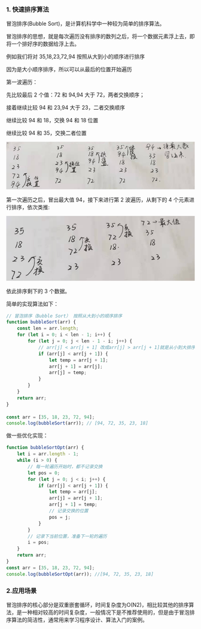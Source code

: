 ### 1. 快速排序算法

冒泡排序(Bubble Sort)，是计算机科学中一种较为简单的排序算法。

冒泡排序的思想，就是每次遍历没有排序的数列之后，将一个数据元素浮上去，即将一个排好序的数据给浮上去。

例如我们将对 35,18,23,72,94 按照从大到小的顺序进行排序

因为是大小顺序排序，所以可以从最后的位置开始遍历

第一波遍历：

先比较最后 2 个值：72 和 94,94 大于 72，两者交换顺序；

接着继续比较 94 和 23,94 大于 23，二者交换顺序

继续比较 94 和 18，交换 94 和 18 位置

继续比较 94 和 35，交换二者位置

![冒泡排序过程](./images/i2.png)

第一次遍历之后，冒出最大值 94，接下来进行第 2 波遍历，从剩下的 4 个元素进行排序，依次类推:

![第二波遍历](./images/i3.png)

依此排序剩下的 3 个数据。

简单的实现算法如下：

```js
// 冒泡排序（Bubble Sort） 按照从大到小的顺序排序
function bubbleSort(arr) {
    const len = arr.length;
    for (let i = 0; i < len - 1; i++) {
        for (let j = 0; j < len - 1 - i; j++) {
            // arr[j] < arr[j + 1] 改成arr[j] > arr[j + 1]就是从小到大排序了
            if (arr[j] < arr[j + 1]) {
                let temp = arr[j + 1];
                arr[j + 1] = arr[j];
                arr[j] = temp;
            }
        }
    }
    return arr;
}

const arr = [35, 18, 23, 72, 94];
console.log(bubbleSort(arr)); // [94, 72, 35, 23, 18]
```

做一些优化实现：

```js
function bubbleSortOpt(arr) {
    let i = arr.length - 1;
    while (i > 0) {
        // 每一轮遍历开始时，都不记录交换
        let pos = 0;
        for (let j = 0; j < i; j++) {
            if (arr[j] < arr[j + 1]) {
                let temp = arr[j];
                arr[j] = arr[j + 1];
                arr[j + 1] = temp;
                // 记录交换的位置
                pos = j;
            }
        }
        // 记录下当前位置，准备下一轮的遍历
        i = pos;
    }
    return arr;
}
const arr = [35, 18, 23, 72, 94];
console.log(bubbleSortOpt(arr)); //[94, 72, 35, 23, 18]
```

### 2.应用场景

冒泡排序的核心部分是双重嵌套循环，时间复杂度为O(N2)，相比较其他的排序算法，是一种相对较高的时间复杂度，一般情况下是不推荐使用的，但是由于冒泡排序算法的简洁性，通常用来学习程序设计、算法入门的案例。
